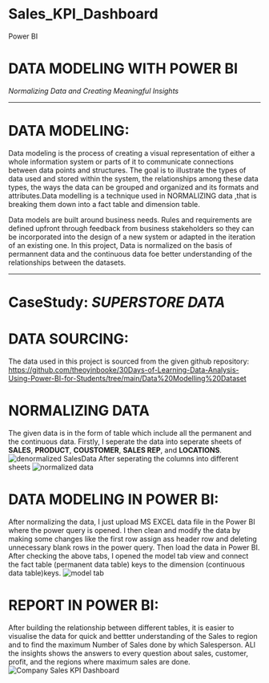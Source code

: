 # Sales_KPI_Dashboard
Power BI

# DATA MODELING WITH POWER BI

*Normalizing Data and Creating Meaningful Insights*

---

# DATA MODELING:
Data modeling is the process of creating a visual representation of either a whole information system or parts of it to communicate connections between data points and structures. The goal is to illustrate the types of data used and stored within the system, the relationships among these data types, the ways the data can be grouped and organized and its formats and attributes.Data modelling is a technique used in NORMALIZING data ,that is breaking them down into a fact table and dimension table.

Data models are built around business needs. Rules and requirements are defined upfront through feedback from business stakeholders so they can be incorporated into the design of a new system or adapted in the iteration of an existing one. In this project, Data is normalized on the basis of permannent data and the continuous data foe better understanding of the relationships between the datasets.

---
#                                                           CaseStudy: *SUPERSTORE DATA*

# DATA SOURCING:
The data used in this project is sourced from the given github repository: https://github.com/theoyinbooke/30Days-of-Learning-Data-Analysis-Using-Power-BI-for-Students/tree/main/Data%20Modelling%20Dataset

# NORMALIZING DATA

The given data is in the form of table which include all the permanent and the continuous data. Firstly, I seperate the data into seperate sheets of **SALES**, **PRODUCT**, **COUSTOMER**, **SALES REP**, and **LOCATIONS**. 
![denormalized SalesData](https://user-images.githubusercontent.com/107538510/175783961-4fb009fe-1c89-4861-9a76-b6184f1f474d.PNG)
After seperating the columns into different sheets
![normalized data](https://user-images.githubusercontent.com/107538510/175783987-080e0d3c-94b7-4bf9-a2c1-f05d7a04e9e9.PNG)

# DATA MODELING IN POWER BI:

After normalizing the data, I just upload MS EXCEL data file in the Power BI where the power query is opened. I then clean and modify the data by making some changes like the first row assign ass header row and deleting unnecessary blank rows in the power query. Then load the data in Power BI. After checking the above tabs, I opened the model tab view and connect the fact table (permanent data table) keys to the dimension (continuous data table)keys.
![model tab](https://user-images.githubusercontent.com/107538510/175784265-aaf85467-050f-438b-b2ab-05306f2c75fb.PNG)

# REPORT IN POWER BI:

After building the relationship between different tables, it is easier to visualise the data for quick and bettter understanding of the Sales to region and to find the maximum Number of Sales done by which Salesperson. ALl the insights shows the answers to every question about sales, customer, profit, and the regions where maximum sales are done.
![Company Sales KPI Dashboard](https://user-images.githubusercontent.com/96622330/190363967-593981cf-8558-495b-bca1-da64ea4b7210.png)

